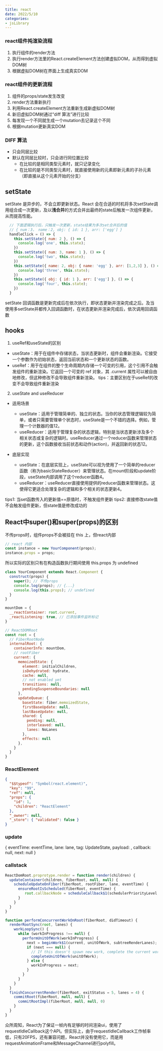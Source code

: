 ```yaml
---
title: react
date: 2022/5/10
categories:
- jsLibrary
---
```


### react组件扽渲染流程
1. 执行组件的render方法
2. 执行render方法里的React.createElement方法创建虚拟DOM，从而得到虚拟DOM树
3. 根据虚拟DOM树在界面上生成真实DOM

### react组件的更新流程
1. 组件的props/state发生改变
2. render方法重新执行
3. 利用React.createElement方法重新生成新虚拟DOM树
4. 新旧虚拟DOM树通过“diff 算法”进行比较
5. 每发现一个不同就生成一个mutation去记录这个不同
6. 根据mutation更新真实DOM

### DIFF 算法
+ 只会同层比较
+ 默认在同层比较时，只会进行同位置比较
  + 在比较的是相同类型元素时，就只记录变化
  + 在比较的是不同类型元素时，就直接使用新的元素即新元素的子孙元素（即直接从这个元素开始的分支）

## setState
setState 是异步的，不会立即更新状态。React 会在合适的时机将多次setState调用组合成一次更新，及以**浅合并**的方式合并出最终的state后触发一次组件更新，从而提高性能。
```js
  // 下面逻辑执行后，只触发一次更新，state结果为多次set合并后的值 
  // { num：3， name：2, obj: { id: 1 }, arr: ['egg'] }
  handleClick = () => {
    this.setState({ num: 2 }, () => {
      console.log('one', this.state);
    })
    this.setState({ num: 3, name: 1 }, () => {
      console.log('two', this.state);
    })
    this.setState({ name: 2, obj: { name: 'egg' }, arr: [1,2,3] }, () => {
      console.log('three', this.state);
    })
    this.setState({ obj: { id: 1 }, arr: ['egg'] }, () => {
      console.log('four', this.state);
    })
  }
```
setState 回调函数是更新完成后在依次执行，即状态更新并渲染完成之后。及当使用多setState并都传入回调函数时，在状态更新并渲染完成后，依次调用回调函数


## hooks
1. useRef和useState的区别
+ useState‌：用于在组件中存储状态，当状态更新时，组件会重新渲染。它接受一个参数作为初始状态，返回当前状态和一个更新状态的函数。
+ ‌useRef‌：用于在组件的整个生命周期内存储一个可变的引用，这个引用不会触发组件的重新渲染。它返回一个可变的 ref 对象，其 .current 属性可以被自由地修改，但这种修改不会导致组件重新渲染。
tips：主要区别在于useRef的改变不会导致组件重新渲染

2. useState and useReducer
+ 适用场景
  - useState‌：适用于管理简单的、独立的状态。当你的状态管理逻辑较为简单，或者只需要管理单个状态时，useState是一个不错的选择。例如，管理一个计数器的值‌12。
  - useReducer‌：适用于管理复杂的状态逻辑，特别是当状态更新涉及多个相关状态或复杂的逻辑时。useReducer通过一个reducer函数来管理状态的更新，这个函数接收当前状态和动作(action)，并返回新的状态‌12。

+ 底层实现
  - useState‌：在底层实现上，useState可以视为使用了一个简单的reducer函数（称为basicStateReducer）来管理状态。在mount阶段和update阶段，useState内部调用了这个reducer函数‌4。
  - useReducer‌：useReducer直接使用提供的reducer函数来管理状态。这使得它更适合处理复杂的逻辑和多个相关的状态更新‌4。

tips1: 当set函数传入的更新值==原值时，不触发组件更新
tips2: 直接修改state值不会触发组件更新，但state值是修改成功的


## React中super()和super(props)的区别
不传props时，组件props不会被挂在 this 上，但react内部
```js
// react 内部
const instance = new YourComponent(props);
instance.props = props;
```
所以实际的区别只有在构造函数执行期间使用 this.props 为 undefined
```js
class YourComponent extends React.Component {
  construct(props) {
    super(); // 不传props
    console.log(props); // {...}
    console.log(this.props); // undefined
  }
}
```

```js
mountDom = {
  __reactContainer: root.current,
  _reactListening: true, // 已添加事件监听标记
}

// ReactDOMRoot
const root = {
  // FiberRootNode
  internalRoot: {
    containerInfo: mountDom,
    // rootFiber
    current: {
      memoizedState: {
        element: initialChildren,
        isDehydrated: hydrate,
        cache: null,
        // not enabled yet
        transitions: null,
        pendingSuspenseBoundaries: null
      },
      updateQueue: {
        baseState: fiber.memoizedState,
        firstBaseUpdate: null,
        lastBaseUpdate: null,
        shared: {
          pending: null,
          interleaved: null,
          lanes: NoLanes
        },
        effects: null
      },
    }
  }
}
```

### ReactElement
```json
{
  "$$typeof": "Symbol(react.element)",
  "key": "99",
  "ref": null,
  "props": {
    "id": 1,
    "children": "ReactElement"
  },
  "_owner": null,
  "_store": { "validated": false }
}

```

### update
{
    eventTime: eventTime,
    lane: lane,
    tag: UpdateState,
    payload: <App />,
    callback: null,
    next: null
}

### callstack
```js
ReactDomRoot.proprotype.render = function render(children) {
  updateContainer(children, fiberRoot, null, null) {
    scheduleUpdateOnFiber(fiberRoot, rootFiber, lane, eventTime) {
      ensureRootIsScheduled(fiberRoot, eventTime) {
         root.callbackNode = scheduleCallback$1(schedulerPriorityLevel, performConcurrentWorkOnRoot.bind(null, fiberRoot))
      }
    }
  }
}

function performConcurrentWorkOnRoot(fiberRoot, didTimeout) {
  renderRootSync(root, lanes) {
    workLoopSync() {
      while (workInProgress !== null) {
        performUnitOfWork(workInProgress) {
          next = beginWork$1(current, unitOfWork, subtreeRenderLanes);
          if (next === null) {
            // If this doesn't spawn new work, complete the current work.
            completeUnitOfWork(unitOfWork);
          } else {
            workInProgress = next;
          }
        }
      }
    }
  }
  finishConcurrentRender(fiberRoot, exitStatus = 5, lanes = 4) {
    commitRoot(fiberRoot, null, null) {
      commitRootImpl(fiberRoot, null, null, 0)
    }
  }
}
```

众所周知，React为了保证一帧内有足够的时间渲染ui，使用了requestIdleCallback这个API。但实际上，由于requestIdleCallback工作帧率低，只有20FPS，还有兼容问题，React并没有使用它，而是用requestAnimationFrame和MessageChannel进行polyfill。


